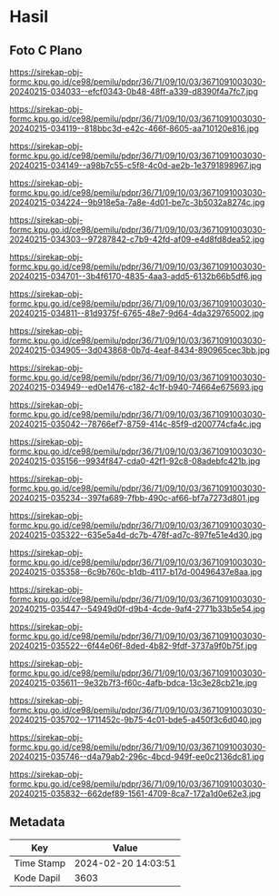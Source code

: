 # Hasil

## Foto C Plano

https://sirekap-obj-formc.kpu.go.id/ce98/pemilu/pdpr/36/71/09/10/03/3671091003030-20240215-034033--efcf0343-0b48-48ff-a339-d8390f4a7fc7.jpg

https://sirekap-obj-formc.kpu.go.id/ce98/pemilu/pdpr/36/71/09/10/03/3671091003030-20240215-034119--818bbc3d-e42c-466f-8605-aa710120e816.jpg

https://sirekap-obj-formc.kpu.go.id/ce98/pemilu/pdpr/36/71/09/10/03/3671091003030-20240215-034149--a98b7c55-c5f8-4c0d-ae2b-1e3791898967.jpg

https://sirekap-obj-formc.kpu.go.id/ce98/pemilu/pdpr/36/71/09/10/03/3671091003030-20240215-034224--9b918e5a-7a8e-4d01-be7c-3b5032a8274c.jpg

https://sirekap-obj-formc.kpu.go.id/ce98/pemilu/pdpr/36/71/09/10/03/3671091003030-20240215-034303--97287842-c7b9-42fd-af09-e4d8fd8dea52.jpg

https://sirekap-obj-formc.kpu.go.id/ce98/pemilu/pdpr/36/71/09/10/03/3671091003030-20240215-034701--3b4f6170-4835-4aa3-add5-6132b66b5df6.jpg

https://sirekap-obj-formc.kpu.go.id/ce98/pemilu/pdpr/36/71/09/10/03/3671091003030-20240215-034811--81d9375f-6765-48e7-9d64-4da329765002.jpg

https://sirekap-obj-formc.kpu.go.id/ce98/pemilu/pdpr/36/71/09/10/03/3671091003030-20240215-034905--3d043868-0b7d-4eaf-8434-890965cec3bb.jpg

https://sirekap-obj-formc.kpu.go.id/ce98/pemilu/pdpr/36/71/09/10/03/3671091003030-20240215-034949--ed0e1476-c182-4c1f-b940-74664e675693.jpg

https://sirekap-obj-formc.kpu.go.id/ce98/pemilu/pdpr/36/71/09/10/03/3671091003030-20240215-035042--78766ef7-8759-414c-85f9-d200774cfa4c.jpg

https://sirekap-obj-formc.kpu.go.id/ce98/pemilu/pdpr/36/71/09/10/03/3671091003030-20240215-035156--9934f847-cda0-42f1-92c8-08adebfc421b.jpg

https://sirekap-obj-formc.kpu.go.id/ce98/pemilu/pdpr/36/71/09/10/03/3671091003030-20240215-035234--397fa689-7fbb-490c-af66-bf7a7273d801.jpg

https://sirekap-obj-formc.kpu.go.id/ce98/pemilu/pdpr/36/71/09/10/03/3671091003030-20240215-035322--635e5a4d-dc7b-478f-ad7c-897fe51e4d30.jpg

https://sirekap-obj-formc.kpu.go.id/ce98/pemilu/pdpr/36/71/09/10/03/3671091003030-20240215-035358--6c9b760c-b1db-4117-b17d-00496437e8aa.jpg

https://sirekap-obj-formc.kpu.go.id/ce98/pemilu/pdpr/36/71/09/10/03/3671091003030-20240215-035447--54949d0f-d9b4-4cde-9af4-2771b33b5e54.jpg

https://sirekap-obj-formc.kpu.go.id/ce98/pemilu/pdpr/36/71/09/10/03/3671091003030-20240215-035522--6f44e06f-8ded-4b82-9fdf-3737a9f0b75f.jpg

https://sirekap-obj-formc.kpu.go.id/ce98/pemilu/pdpr/36/71/09/10/03/3671091003030-20240215-035611--9e32b7f3-f60c-4afb-bdca-13c3e28cb21e.jpg

https://sirekap-obj-formc.kpu.go.id/ce98/pemilu/pdpr/36/71/09/10/03/3671091003030-20240215-035702--1711452c-9b75-4c01-bde5-a450f3c6d040.jpg

https://sirekap-obj-formc.kpu.go.id/ce98/pemilu/pdpr/36/71/09/10/03/3671091003030-20240215-035746--d4a79ab2-296c-4bcd-949f-ee0c2136dc81.jpg

https://sirekap-obj-formc.kpu.go.id/ce98/pemilu/pdpr/36/71/09/10/03/3671091003030-20240215-035832--662def89-1561-4709-8ca7-172a1d0e62e3.jpg


## Metadata

| Key        | Value               |
| ---------- | ------------------- |
| Time Stamp | 2024-02-20 14:03:51 |
| Kode Dapil | 3603                |



